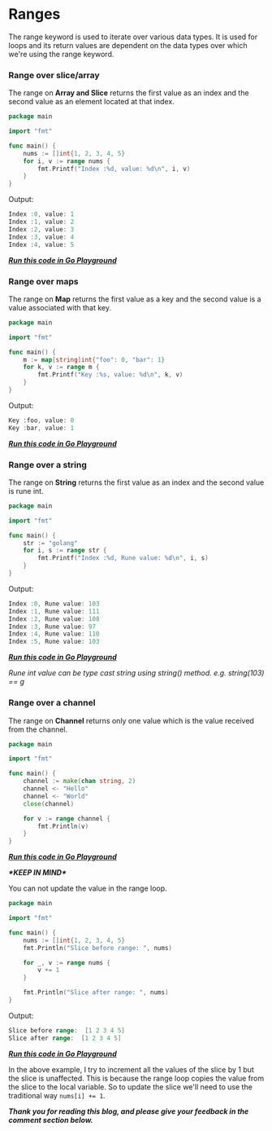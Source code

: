 # Ranges

The range keyword is used to iterate over various data types. It is used for loops and its return values are dependent on the data types over which we're using the range keyword.

### Range over slice/array

The range on **Array and Slice** returns the first value as an index and the second value as an element located at that index.

```go
package main

import "fmt"

func main() {
	nums := []int{1, 2, 3, 4, 5}
	for i, v := range nums {
		fmt.Printf("Index :%d, value: %d\n", i, v)
	}
}
```

Output:

```go
Index :0, value: 1
Index :1, value: 2
Index :2, value: 3
Index :3, value: 4
Index :4, value: 5
```

[***Run this code in Go Playground***](https://play.golang.org/p/WwdJkWeMfpA)

### Range over maps

The range on **Map** returns the first value as a key and the second value is a value associated with that key.

```go
package main

import "fmt"

func main() {
	m := map[string]int{"foo": 0, "bar": 1}
	for k, v := range m {
		fmt.Printf("Key :%s, value: %d\n", k, v)
	}
}
```

Output:

```go
Key :foo, value: 0
Key :bar, value: 1
```

[***Run this code in Go Playground***](https://play.golang.org/p/DA_QyJzPFB7)

### Range over a string

The range on **String** returns the first value as an index and the second value is rune int.

```go
package main

import "fmt"

func main() {
	str := "golang"
	for i, s := range str {
		fmt.Printf("Index :%d, Rune value: %d\n", i, s)
	}
}
```

Output:

```go
Index :0, Rune value: 103
Index :1, Rune value: 111
Index :2, Rune value: 108
Index :3, Rune value: 97
Index :4, Rune value: 110
Index :5, Rune value: 103
```

[***Run this code in Go Playground***](https://play.golang.org/p/lRFYbsOObFc)

*Rune int value can be type cast string using string() method. e.g. string(103) == g*

### Range over a channel

The range on **Channel** returns only one value which is the value received from the channel.

```go
package main

import "fmt"

func main() {
	channel := make(chan string, 2)
	channel <- "Hello"
	channel <- "World"
	close(channel)

	for v := range channel {
		fmt.Println(v)
	}
}
```

[***Run this code in Go Playground***](https://play.golang.org/p/YPHa5RvPGbP)

***\*KEEP IN MIND\****

You can not update the value in the range loop.

```go
package main

import "fmt"

func main() {
	nums := []int{1, 2, 3, 4, 5}
	fmt.Println("Slice before range: ", nums)

	for _, v := range nums {
		v += 1
	}

	fmt.Println("Slice after range: ", nums)
}
```

Output:

```go
Slice before range:  [1 2 3 4 5]
Slice after range:  [1 2 3 4 5]
```

[***Run this code in Go Playground***](https://play.golang.org/p/iGimIFCgcL_J)

In the above example, I try to increment all the values of the slice by 1 but the slice is unaffected. This is because the range loop copies the value from the slice to the local variable. So to update the slice we'll need to use the traditional way `nums[i] += 1`.

***Thank you for reading this blog, and please give your feedback in the comment section below.***